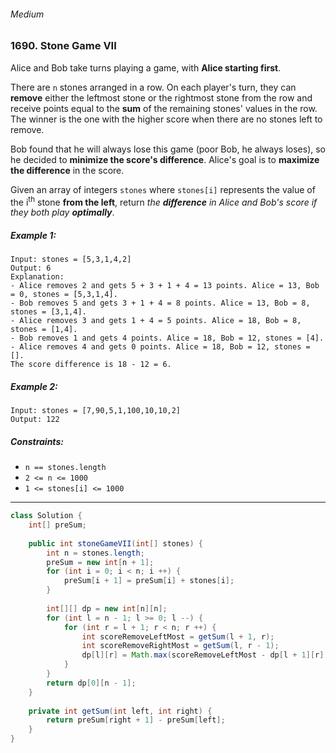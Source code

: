 ###### Medium

### 1690. Stone Game VII

Alice and Bob take turns playing a game, with **Alice starting first**.

There are `n` stones arranged in a row. On each player's turn, they can **remove** either the leftmost stone or the rightmost stone from the row and receive points equal to the **sum** of the remaining stones' values in the row. The winner is the one with the higher score when there are no stones left to remove.

Bob found that he will always lose this game (poor Bob, he always loses), so he decided to **minimize the score's difference**. Alice's goal is to **maximize the difference** in the score.

Given an array of integers `stones` where `stones[i]` represents the value of the i<sup>th</sup> stone **from the left**, return _the **difference** in Alice and Bob's score if they both play **optimally**_.

 

##### Example 1:
```
Input: stones = [5,3,1,4,2]
Output: 6
Explanation: 
- Alice removes 2 and gets 5 + 3 + 1 + 4 = 13 points. Alice = 13, Bob = 0, stones = [5,3,1,4].
- Bob removes 5 and gets 3 + 1 + 4 = 8 points. Alice = 13, Bob = 8, stones = [3,1,4].
- Alice removes 3 and gets 1 + 4 = 5 points. Alice = 18, Bob = 8, stones = [1,4].
- Bob removes 1 and gets 4 points. Alice = 18, Bob = 12, stones = [4].
- Alice removes 4 and gets 0 points. Alice = 18, Bob = 12, stones = [].
The score difference is 18 - 12 = 6.
```
##### Example 2:
```
Input: stones = [7,90,5,1,100,10,10,2]
Output: 122
``` 

##### Constraints:

- `n == stones.length`
- `2 <= n <= 1000`
- `1 <= stones[i] <= 1000`

***

```java
class Solution {
    int[] preSum;
    
    public int stoneGameVII(int[] stones) {
        int n = stones.length;
        preSum = new int[n + 1];
        for (int i = 0; i < n; i ++) {
            preSum[i + 1] = preSum[i] + stones[i];
        }
        
        int[][] dp = new int[n][n];
        for (int l = n - 1; l >= 0; l --) {
            for (int r = l + 1; r < n; r ++) {
                int scoreRemoveLeftMost = getSum(l + 1, r);
                int scoreRemoveRightMost = getSum(l, r - 1);
                dp[l][r] = Math.max(scoreRemoveLeftMost - dp[l + 1][r], scoreRemoveRightMost - dp[l][r - 1]);
            }
        }
        return dp[0][n - 1];
    }
    
    private int getSum(int left, int right) {
        return preSum[right + 1] - preSum[left];
    }
}
```
